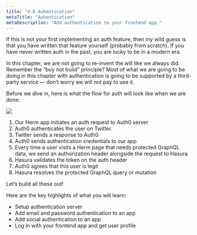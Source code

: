 ```yaml
---
title: "4.0 Auhentication"
metaTitle: "Auhentication"
metaDescription: "Add authentication to your frontend app."
---
```


If this is not your first implementing an auth feature, then my wild guess is that you have written that feature yourself (probably from scratch). If you have never written auth in the past, you are lucky to be in a modern era. 

In this chapter, we are not going to re-invent the will like we always did. Remember the “buy not build” principle? Most of what we are going to be doing in this chapter with authentication is going to be supported by a third-party service — don’t worry we will not pay to use it.

Before we dive in, here is what the flow for auth will look like when we are done:


![](https://paper-attachments.dropbox.com/s_F2744849DA11E0771F587059724423855744A1B9DC81A0B703400713A913B7D6_1586011599034_Group+7673-2.png)

1. Our Herm app initiates an auth request to Auth0 server
2. Auth0 authenticates the user on Twitter.
3. Twitter sends a response to Auth0
4. Auth0 sends authentication credentials to our app
5. Every time a user visits a Herm page that needs protected GraphQL data, we send an authorization header alongside the request to Hasura
6. Hasura validates the token on the auth header
7. Auth0 agrees that this user is legit
8. Hasura resolves the protected GraphQL query or mutation
 
Let’s build all these out!

Here are the key highlights of what you will learn:


- Setup authentication server
- Add email and password authentication to an app
- Add social authentication to an app
- Log in with your frontend app and get user profile



